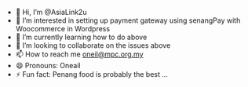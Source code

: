 - 👋 Hi, I’m @AsiaLink2u
- 👀 I’m interested in setting up payment gateway using senangPay with Woocommerce in Wordpress
- 🌱 I’m currently learning how to do above
- 💞️ I’m looking to collaborate on the issues above
- 📫 How to reach me oneil@mpc.org.my
- 😄 Pronouns: Oneail
- ⚡ Fun fact: Penang food is probably the best ...

<!---
AsiaLink2u/AsiaLink2u is a ✨ special ✨ repository because its `README.md` (this file) appears on your GitHub profile.
You can click the Preview link to take a look at your changes.
--->

